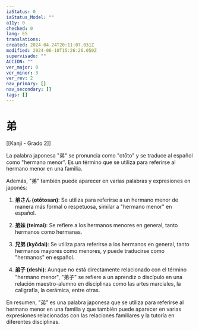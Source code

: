 ```yaml
---
iaStatus: 0
iaStatus_Model: ""
a11y: 0
checked: 0
lang: ES
translations: 
created: 2024-04-24T20:11:07.031Z
modified: 2024-06-10T15:26:26.050Z
supervisado: ""
ACCION: ""
ver_major: 0
ver_minor: 3
ver_rev: 2
nav_primary: []
nav_secondary: []
tags: []
---
```

# 弟

[[Kanji - Grado 2]]

La palabra japonesa "弟" se pronuncia como "otōto" y se traduce al español como "hermano menor". Es un término que se utiliza para referirse al hermano menor en una familia.

Además, "弟" también puede aparecer en varias palabras y expresiones en japonés:

1. **弟さん (otōtosan)**: Se utiliza para referirse a un hermano menor de manera más formal o respetuosa, similar a "hermano menor" en español.

2. **弟妹 (teimai)**: Se refiere a los hermanos menores en general, tanto hermanos como hermanas.

3. **兄弟 (kyōdai)**: Se utiliza para referirse a los hermanos en general, tanto hermanos mayores como menores, y puede traducirse como "hermanos" en español.

4. **弟子 (deshi)**: Aunque no está directamente relacionado con el término "hermano menor", "弟子" se refiere a un aprendiz o discípulo en una relación maestro-alumno en disciplinas como las artes marciales, la caligrafía, la cerámica, entre otras.

En resumen, "弟" es una palabra japonesa que se utiliza para referirse al hermano menor en una familia y que también puede aparecer en varias expresiones relacionadas con las relaciones familiares y la tutoría en diferentes disciplinas.